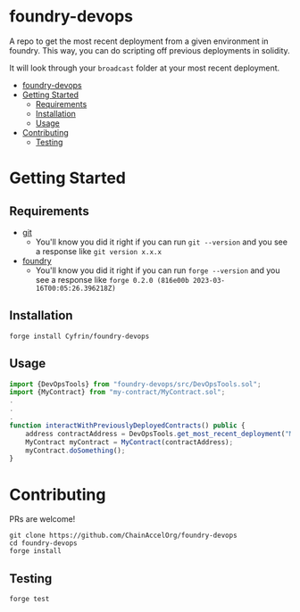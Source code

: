 # foundry-devops

A repo to get the most recent deployment from a given environment in foundry. This way, you can do scripting off previous deployments in solidity. 

It will look through your `broadcast` folder at your most recent deployment. 


- [foundry-devops](#foundry-devops)
- [Getting Started](#getting-started)
  - [Requirements](#requirements)
  - [Installation](#installation)
  - [Usage](#usage)
- [Contributing](#contributing)
  - [Testing](#testing)


# Getting Started

## Requirements

- [git](https://git-scm.com/book/en/v2/Getting-Started-Installing-Git)
  - You'll know you did it right if you can run `git --version` and you see a response like `git version x.x.x`
- [foundry](https://getfoundry.sh/)
  - You'll know you did it right if you can run `forge --version` and you see a response like `forge 0.2.0 (816e00b 2023-03-16T00:05:26.396218Z)`


## Installation

```
forge install Cyfrin/foundry-devops
```

## Usage

```javascript
import {DevOpsTools} from "foundry-devops/src/DevOpsTools.sol";
import {MyContract} from "my-contract/MyContract.sol";
.
.
.
function interactWithPreviouslyDeployedContracts() public {
    address contractAddress = DevOpsTools.get_most_recent_deployment("MyContract", block.chainid);
    MyContract myContract = MyContract(contractAddress);
    myContract.doSomething();
}
```

# Contributing

PRs are welcome!

```
git clone https://github.com/ChainAccelOrg/foundry-devops
cd foundry-devops
forge install
```

## Testing

```
forge test
```
